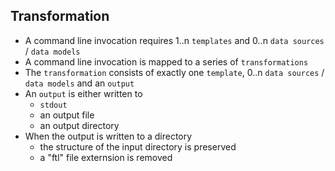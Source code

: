 ## Transformation

* A command line invocation requires 1..n `templates` and 0..n `data sources` / `data models` 
* A command line invocation is mapped to a series of `transformations`
* The `transformation` consists of exactly one `template`, 0..n `data sources` / `data models` and an `output`
* An `output` is either written to 
    * `stdout`
    * an output file
    * an output directory
* When the output is written to a directory
    * the structure of the input directory is preserved
    * a "ftl" file externsion is removed
